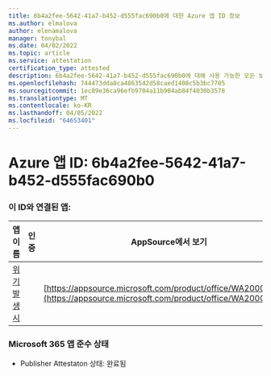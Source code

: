 ```yaml
---
title: 6b4a2fee-5642-41a7-b452-d555fac690b0에 대한 Azure 앱 ID 정보
ms.author: elmalova
author: elenamalova
manager: tonybal
ms.date: 04/02/2022
ms.topic: article
ms.service: attestation
certification_type: attested
description: 6b4a2fee-5642-41a7-b452-d555fac690b0에 대해 사용 가능한 모든 보안 및 규정 준수 정보입니다.
ms.openlocfilehash: 744473dda8ca4863542d58caed1408c5b3bc7705
ms.sourcegitcommit: 1ec89e36ca96efb9704a11b904ab84f4030b3578
ms.translationtype: MT
ms.contentlocale: ko-KR
ms.lasthandoff: 04/05/2022
ms.locfileid: "64653401"
---
```

# <a name="azure-app-id-6b4a2fee-5642-41a7-b452-d555fac690b0"></a>Azure 앱 ID: 6b4a2fee-5642-41a7-b452-d555fac690b0


### <a name="apps-associated-with-this-id"></a>이 ID와 연결된 앱:
| **앱 이름** | **인증** | **AppSource에서 보기** |
|--------------|---------------|-----------------------|
| [위기 발생 시](../forward/WA200003194.md) |  | [https://appsource.microsoft.com/product/office/WA200003194](https://appsource.microsoft.com/product/office/WA200003194) |

### <a name="microsoft-365-app-compliance-status"></a>Microsoft 365 앱 준수 상태
- Publisher Attestaton 상태: 완료됨
